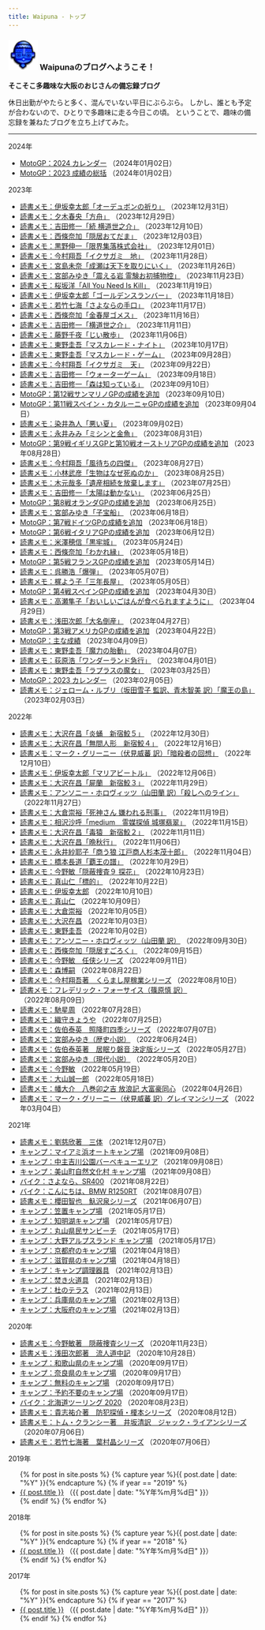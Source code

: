 ```yaml
---
title: Waipuna - トップ
---
```

### <img src="assets/images/face.png" height="60"> Waipunaのブログへようこそ！

**そこそこ多趣味な大阪のおじさんの備忘録ブログ**

休日出勤がやたらと多く、混んでいない平日にぶらぶら。
しかし、誰とも予定が合わないので、ひとりで多趣味に走る今日この頃。
ということで、趣味の備忘録を兼ねたブログを立ち上げてみた。

---

<p class="mb-1">2024年</p>
<ul class="list-unstyled ms-3 mb-1">
<li><a href="pages/moto-2024gp.html#calendar">MotoGP：2024 カレンダー</a> （2024年01月02日）</li>
<li><a href="pages/moto-2023gp.html">MotoGP：2023 成績の総括</a> （2024年01月02日）</li>
</ul>

<p class="mb-1">2023年</p>
<ul class="list-unstyled ms-3 mb-1">
<li><a href="pages/book-isaka.html#audubon">読書メモ：伊坂幸太郎「オーデュボンの祈り」</a> （2023年12月31日）</li>
<li><a href="pages/book-etc.html#yuki">読書メモ：夕木春央「方舟」</a> （2023年12月29日）</li>
<li><a href="pages/book-yoshida2.html#2">読書メモ：吉田修一「続 横道世之介」</a> （2023年12月10日）</li>
<li><a href="pages/book-saijo.html#inkyo2">読書メモ：西條奈加「隠居おてだま」</a> （2023年12月03日）</li>
<li><a href="pages/book-kurono.html#genkai">読書メモ：黒野伸一「限界集落株式会社」</a> （2023年12月01日）</li>
<li><a href="pages/book-imamura2.html#chi">読書メモ：今村翔吾「イクサガミ　地」</a> （2023年11月28日）</li>
<li><a href="pages/book-miyajima.html#naruse">読書メモ：宮島未奈「成瀬は天下を取りにいく」</a> （2023年11月26日）</li>
<li><a href="pages/book-miyabe2.html#reiken">読書メモ：宮部みゆき「震える岩 霊験お初捕物控」</a> （2023年11月23日）</li>
<li><a href="pages/book-etc.html#sakurazaka">読書メモ：桜坂洋「All You Need Is Kill」</a> （2023年11月19日）</li>
<li><a href="pages/book-isaka.html#golden">読書メモ：伊坂幸太郎「ゴールデンスランバー」</a> （2023年11月18日）</li>
<li><a href="pages/book-wakatake.html#4">読書メモ：若竹七海「さよならの手口」</a> （2023年11月17日）</li>
<li><a href="pages/book-saijo.html#gomess">読書メモ：西條奈加「金春屋ゴメス」</a> （2023年11月16日）</li>
<li><a href="pages/book-yoshida2.html#1">読書メモ：吉田修一「横道世之介」</a> （2023年11月11日）</li>
<li><a href="pages/book-fujino.html#jii">読書メモ：藤野千夜「じい散歩」</a> （2023年11月06日）</li>
<li><a href="pages/book-higashino2.html#night">読書メモ：東野圭吾「マスカレード・ナイト」</a> （2023年10月17日）</li>
<li><a href="pages/book-higashino2.html#game">読書メモ：東野圭吾「マスカレード・ゲーム」</a> （2023年09月28日）</li>
<li><a href="pages/book-imamura2.html#ten">読書メモ：今村翔吾「イクサガミ　天」</a> （2023年09月22日）</li>
<li><a href="pages/book-yoshida.html#water">読書メモ：吉田修一「ウォーターゲーム」</a> （2023年09月18日）</li>
<li><a href="pages/book-yoshida.html#mori">読書メモ：吉田修一「森は知っている」</a> （2023年09月10日）</li>
<li><a href="pages/moto-2023gp.html">MotoGP：第12戦サンマリノGPの成績を追加</a> （2023年09月10日）</li>
<li><a href="pages/moto-2023gp.html">MotoGP：第11戦スペイン・カタルーニャGPの成績を追加</a> （2023年09月04日）</li>
<li><a href="pages/book-etc.html#somei">読書メモ：染井為人「悪い夏」</a> （2023年09月02日）</li>
<li><a href="pages/book-etc.html#nagaimimi">読書メモ：永井みみ「ミシンと金魚」</a> （2023年08月31日）</li>
<li><a href="pages/moto-2023gp.html">MotoGP：第9戦イギリスGPと第10戦オーストリアGPの成績を追加</a> （2023年08月28日）</li>
<li><a href="pages/book-imamura.html#8">読書メモ：今村翔吾「風待ちの四傑」</a> （2023年08月27日）</li>
<li><a href="pages/book-etc.html#kobayashi">読書メモ：小林武彦「生物はなぜ死ぬのか」</a> （2023年08月25日）</li>
<li><a href="pages/book-etc.html#kimoto">読書メモ：木元哉多「遺産相続を放棄します」</a> （2023年07月25日）</li>
<li><a href="pages/book-yoshida.html">読書メモ：吉田修一「太陽は動かない」</a> （2023年06月25日）</li>
<li><a href="pages/moto-2023gp.html">MotoGP：第8戦オランダGPの成績を追加</a> （2023年06月25日）</li>
<li><a href="pages/book-miyabe2.html">読書メモ：宮部みゆき「子宝船」</a> （2023年06月18日）</li>
<li><a href="pages/moto-2023gp.html">MotoGP：第7戦ドイツGPの成績を追加</a> （2023年06月18日）</li>
<li><a href="pages/moto-2023gp.html">MotoGP：第6戦イタリアGPの成績を追加</a> （2023年06月12日）</li>
<li><a href="pages/book-etc.html#yonezawa">読書メモ：米澤穂信「黒牢城」</a> （2023年05月24日）</li>
<li><a href="pages/book-saijo.html">読書メモ：西條奈加「わかれ縁」</a> （2023年05月18日）</li>
<li><a href="pages/moto-2023gp.html">MotoGP：第5戦フランスGPの成績を追加</a> （2023年05月14日）</li>
<li><a href="pages/book-etc.html#go">読書メモ：呉勝浩「爆弾」</a> （2023年05月07日）</li>
<li><a href="pages/book-etc.html#kaji">読書メモ：梶よう子「三年長屋」</a> （2023年05月05日）</li>
<li><a href="pages/moto-2023gp.html">MotoGP：第4戦スペインGPの成績を追加</a> （2023年04月30日）</li>
<li><a href="pages/book-etc.html#takase">読書メモ：高瀬隼子「おいしいごはんが食べられますように」</a> （2023年04月29日）</li>
<li><a href="pages/book-asada.html">読書メモ：浅田次郎「大名倒産」</a> （2023年04月27日）</li>
<li><a href="pages/moto-2023gp.html">MotoGP：第3戦アメリカGPの成績を追加</a> （2023年04月22日）</li>
<li><a href="pages/moto-2023gp.html">MotoGP：主な成績</a> （2023年04月09日）</li>
<li><a href="pages/book-higashino.html">読書メモ：東野圭吾「魔力の胎動」</a> （2023年04月07日）</li>
<li><a href="pages/book-ogiwara.html">読書メモ：荻原浩「ワンダーランド急行」</a> （2023年04月01日）</li>
<li><a href="pages/book-higashino.html">読書メモ：東野圭吾「ラプラスの魔女」</a> （2023年03月25日）</li>
<li><a href="pages/moto-2023gp.html">MotoGP：2023 カレンダー</a> （2023年02月05日）</li>
<li><a href="pages/book-etc.html">読書メモ：ジェローム・ルブリ（坂田雪子 監訳、青木智美 訳）「魔王の島」</a> （2023年02月03日）</li>
</ul>

<p class="mb-1">2022年</p>
<ul class="list-unstyled ms-3 mb-1">
<li><a href="pages/book-osawa.html">読書メモ：大沢在昌「炎蛹　新宿鮫５」</a> （2022年12月30日）</li>
<li><a href="pages/book-osawa.html">読書メモ：大沢在昌「無間人形　新宿鮫４」</a> （2022年12月16日）</li>
<li><a href="pages/book-greaney.html">読書メモ：マーク・グリーニー（伏見威蕃 訳）「暗殺者の回想」</a> （2022年12月10日）</li>
<li><a href="pages/book-isaka.html">読書メモ：伊坂幸太郎「マリアビートル」</a> （2022年12月06日）</li>
<li><a href="pages/book-osawa.html">読書メモ：大沢在昌「屍蘭　新宿鮫３」</a> （2022年11月29日）</li>
<li><a href="pages/book-horowitz.html">読書メモ：アンソニー・ホロヴィッツ（山田蘭 訳）「殺しへのライン」</a> （2022年11月27日）</li>
<li><a href="pages/book-okura.html">読書メモ：大倉崇裕「死神さん 嫌われる刑事」</a> （2022年11月19日）</li>
<li><a href="pages/book-etc.html">読書メモ：相沢沙呼「medium　霊媒探偵 城塚翡翠」</a> （2022年11月15日）</li>
<li><a href="pages/book-osawa.html">読書メモ：大沢在昌「毒猿　新宿鮫２」</a> （2022年11月11日）</li>
<li><a href="pages/book-osawa.html">読書メモ：大沢在昌「晩秋行」</a> （2022年11月06日）</li>
<li><a href="pages/book-etc.html">読書メモ：永井紗耶子「商う狼 江戸商人杉本茂十郎」</a> （2022年11月04日）</li>
<li><a href="pages/book-hashimoto.html">読書メモ：橋本長道「覇王の譜」</a> （2022年10月29日）</li>
<li><a href="pages/book-konno.html">読書メモ：今野敏「隠蔽捜査９ 探花」</a> （2022年10月23日）</li>
<li><a href="pages/book-mayama.html">読書メモ：真山仁「標的」</a> （2022年10月22日）</li>
<li><a href="pages/book-isaka.html">読書メモ：伊坂幸太郎</a> （2022年10月10日）</li>
<li><a href="pages/book-mayama.html">読書メモ：真山仁</a> （2022年10月09日）</li>
<li><a href="pages/book-okura.html">読書メモ：大倉崇裕</a> （2022年10月05日）</li>
<li><a href="pages/book-osawa.html">読書メモ：大沢在昌</a> （2022年10月03日）</li>
<li><a href="pages/book-higashino.html">読書メモ：東野圭吾</a> （2022年10月02日）</li>
<li><a href="pages/book-horowitz.html">読書メモ：アンソニー・ホロヴィッツ（山田蘭 訳）</a> （2022年09月30日）</li>
<li><a href="pages/book-saijo.html#inkyo">読書メモ：西條奈加「隠居すごろく」</a> （2022年09月15日）</li>
<li><a href="pages/book-konno3.html">読書メモ：今野敏　任侠シリーズ</a> （2022年09月11日）</li>
<li><a href="pages/book-mori.html">読書メモ：森博嗣</a> （2022年08月22日）</li>
<li><a href="pages/book-imamura.html">読書メモ：今村翔吾著　くらまし屋稼業シリーズ</a> （2022年08月10日）</li>
<li><a href="pages/book-forsyth.html">読書メモ：フレデリック・フォーサイス（篠原慎 訳）</a> （2022年08月09日）</li>
<li><a href="pages/book-hase.html">読書メモ：馳星周</a> （2022年07月28日）</li>
<li><a href="pages/book-origami.html">読書メモ：織守きょうや</a> （2022年07月25日）</li>
<li><a href="pages/book-saeki2.html">読書メモ：佐伯泰英　照降町四季シリーズ</a> （2022年07月07日）</li>
<li><a href="pages/book-miyabe2.html">読書メモ：宮部みゆき（歴史小説）</a> （2022年06月24日）</li>
<li><a href="pages/book-saeki.html">読書メモ：佐伯泰英著　居眠り磐音 決定版シリーズ</a> （2022年05月27日）</li>
<li><a href="pages/book-miyabe.html">読書メモ：宮部みゆき（現代小説）</a> （2022年05月20日）</li>
<li><a href="pages/book-konno2.html">読書メモ：今野敏</a> （2022年05月19日）</li>
<li><a href="pages/book-oyama.html">読書メモ：大山誠一郎</a> （2022年05月18日）</li>
<li><a href="pages/book-ban.html">読書メモ：幡大介　八巻卯之吉 放浪記 大富豪同心</a> （2022年04月26日）</li>
<li><a href="pages/book-greaney.html">読書メモ：マーク・グリーニー（伏見威蕃 訳）グレイマンシリーズ</a> （2022年03月04日）</li>
</ul>

<p class="mb-1">2021年</p>
<ul class="list-unstyled ms-3 mb-1">
<li><a href="pages/book-liu.html">読書メモ：劉慈欣著　三体</a> （2021年12月07日）</li>
<li><a href="pages/camp-maiami.html">キャンプ：マイアミ浜オートキャンプ場</a> （2021年09月08日）</li>
<li><a href="pages/camp-chuzu.html">キャンプ：中主吉川公園バーベキューエリア</a> （2021年09月08日）</li>
<li><a href="pages/camp-miyama.html">キャンプ：美山町自然文化村 キャンプ場</a> （2021年09月08日）</li>
<li><a href="pages/moto-byesr.html">バイク：さよなら、SR400</a> （2021年08月22日）</li>
<li><a href="pages/moto-hellobmw.html">バイク：こんにちは、BMW R1250RT</a> （2021年08月07日）</li>
<li><a href="pages/book-sakurada.html">読書メモ：櫻田智也　魞沢泉シリーズ</a> （2021年06月07日）</li>
<li><a href="pages/camp-kasagi.html">キャンプ：笠置キャンプ場</a> （2021年05月17日）</li>
<li><a href="pages/camp-chimyoko.html">キャンプ：知明湖キャンプ場</a> （2021年05月17日）</li>
<li><a href="pages/camp-maruyama.html">キャンプ：丸山県民サンビーチ</a> （2021年05月17日）</li>
<li><a href="pages/camp-ohno.html">キャンプ：大野アルプスランド キャンプ場</a> （2021年05月17日）</li>
<li><a href="pages/camp-kyoto.html">キャンプ：京都府のキャンプ場</a> （2021年04月18日）</li>
<li><a href="pages/camp-shiga.html">キャンプ：滋賀県のキャンプ場</a> （2021年04月18日）</li>
<li><a href="pages/camp-cooking.html">キャンプ：キャンプ調理器具</a> （2021年02月13日）</li>
<li><a href="pages/camp-fire.html">キャンプ：焚き火道具</a> （2021年02月13日）</li>
<li><a href="pages/camp-mori.html">キャンプ：杜のテラス</a> （2021年02月13日）</li>
<li><a href="pages/camp-hyogo.html">キャンプ：兵庫県のキャンプ場</a> （2021年02月13日）</li>
<li><a href="pages/camp-osaka.html">キャンプ：大阪府のキャンプ場</a> （2021年02月13日）</li>
</ul>

<p class="mb-1">2020年</p>
<ul class="list-unstyled ms-3 mb-1">
<li><a href="pages/book-konno.html">読書メモ：今野敏著　隠蔽捜査シリーズ</a> （2020年11月23日）</li>
<li><a href="pages/book-asada.html">読書メモ：浅田次郎著　流人道中記</a> （2020年10月28日）</li>
<li><a href="pages/camp-wakayama.html">キャンプ：和歌山県のキャンプ場</a> （2020年09月17日）</li>
<li><a href="pages/camp-nara.html">キャンプ：奈良県のキャンプ場</a> （2020年09月17日）</li>
<li><a href="pages/camp-free.html">キャンプ：無料のキャンプ場</a> （2020年09月17日）</li>
<li><a href="pages/camp-ownway.html">キャンプ：予約不要のキャンプ場</a> （2020年09月17日）</li>
<li><a href="pages/moto-HT2020.html">バイク：北海道ツーリング 2020</a> （2020年08月23日）</li>
<li><a href="pages/book-kishi.html">読書メモ：貴志祐介著　防犯探偵・榎本シリーズ</a> （2020年08月12日）</li>
<li><a href="pages/book-clancy.html">読書メモ：トム・クランシー著　井坂清訳　ジャック・ライアンシリーズ</a> （2020年07月06日）</li>
<li><a href="pages/book-wakatake.html">読書メモ：若竹七海著　葉村晶シリーズ</a> （2020年07月06日）</li>
</ul>

<p class="mb-1">2019年</p>
<ul class="list-unstyled ms-3 mb-1">
{% for post in site.posts %}
{% capture year %}{{ post.date | date: "%Y" }}{% endcapture %}
{% if year == "2019" %}
<li>
<a href="{{ post.url }}">{{ post.title }}</a>
（{{ post.date | date: "%Y年%m月%d日" }}）
</li>
{% endif %}
{% endfor %}
</ul>

<p class="mb-1">2018年</p>
<ul class="list-unstyled ms-3 mb-1">
{% for post in site.posts %}
{% capture year %}{{ post.date | date: "%Y" }}{% endcapture %}
{% if year == "2018" %}
<li>
<a href="{{ post.url }}">{{ post.title }}</a>
（{{ post.date | date: "%Y年%m月%d日" }}）
</li>
{% endif %}
{% endfor %}
</ul>

<p class="mb-1">2017年</p>
<ul class="list-unstyled ms-3 mb-1">
{% for post in site.posts %}
{% capture year %}{{ post.date | date: "%Y" }}{% endcapture %}
{% if year == "2017" %}
<li>
<a href="{{ post.url }}">{{ post.title }}</a>
（{{ post.date | date: "%Y年%m月%d日" }}）
</li>
{% endif %}
{% endfor %}
</ul>
